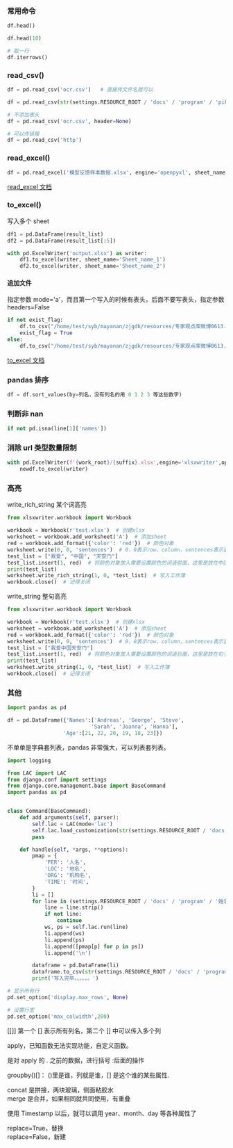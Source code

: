 

### 常用命令  

```python 
df.head()  

df.head(10)  

# 取一行  
df.iterrows()
```


### read_csv()  

```python
df = pd.read_csv('ocr.csv')   # 直接传文件名就可以  

df = pd.read_csv(str(settings.RESOURCE_ROOT / 'docs' / 'program' / 'pika.csv'))

# 不添加表头  
df = pd.read_csv('ocr.csv', header=None)  

# 可以传链接    
df = pd.read_csv('http')
```

### read_excel()  

```python 
df = pd.read_excel('模型反馈样本数据.xlsx', engine='openpyxl', sheet_name='c_label0_some_preds1')
```

[read_excel 文档](https://pandas.pydata.org/pandas-docs/stable/reference/api/pandas.read_excel.html)    


### to_excel()

写入多个 sheet  

```python 
df1 = pd.DataFrame(result_list)
df2 = pd.DataFrame(result_list[:5])

with pd.ExcelWriter('output.xlsx') as writer:  
    df1.to_excel(writer, sheet_name='Sheet_name_1')
    df2.to_excel(writer, sheet_name='Sheet_name_2')
```

#### 追加文件  

指定参数 mode='a'，而且第一个写入的时候有表头，后面不要写表头，指定参数 headers=False   

```python 
if not exist_flag:
    df.to_csv("/home/test/syb/mayanan/zjgdk/resources/专家观点库微博0613.csv", index=False, mode="a")
    exist_flag = True
else:
    df.to_csv("/home/test/syb/mayanan/zjgdk/resources/专家观点库微博0613.csv", header=False, index=False, mode="a")
``` 



[to_excel 文档](https://pandas.pydata.org/pandas-docs/stable/reference/api/pandas.read_excel.html)  


### pandas 排序  

```python 
df = df.sort_values(by=列名，没有列名的用 0 1 2 3 等这些数字)
```


### 判断非 nan  

```python 
if not pd.isna(line[1]['names'])
```


### 消除 url 类型数量限制  

```python 
with pd.ExcelWriter(f'{work_root}/{suffix}.xlsx',engine='xlsxwriter',options={'strings_to_urls': False}) as writer:
    newdf.to_excel(writer)
```


### 高亮  

write_rich_string 某个词高亮  
```python 
from xlsxwriter.workbook import Workbook

workbook = Workbook(r'test.xlsx')  # 创建xlsx
worksheet = workbook.add_worksheet('A')  # 添加sheet
red = workbook.add_format({'color': 'red'})  # 颜色对象
worksheet.write(0, 0, 'sentences')  # 0，0表示row，column，sentences表示要写入的字符串
test_list = ["我爱", "中国", "天安门"]
test_list.insert(1, red)  # 将颜色对象放入需要设置颜色的词语前面，这里是放在中国前面
print(test_list)
worksheet.write_rich_string(1, 0, *test_list)  # 写入工作簿
workbook.close()  # 记得关闭
```

write_string 整句高亮  
```python 
from xlsxwriter.workbook import Workbook

workbook = Workbook(r'test.xlsx')  # 创建xlsx
worksheet = workbook.add_worksheet('A')  # 添加sheet
red = workbook.add_format({'color': 'red'})  # 颜色对象
worksheet.write(0, 0, 'sentences')  # 0，0表示row，column，sentences表示要写入的字符串
test_list = ["我爱中国天安门"]
test_list.insert(1, red)  # 将颜色对象放入需要设置颜色的词语后面，这里是放在句子后面
print(test_list)
worksheet.write_string(1, 0, *test_list)  # 写入工作簿
workbook.close()  # 记得关闭
```



### 其他

```python 
import pandas as pd

df = pd.DataFrame({'Names':['Andreas', 'George', 'Steve',
                           'Sarah', 'Joanna', 'Hanna'],
                  'Age':[21, 22, 20, 19, 18, 23]})
```

不单单是字典套列表，pandas 非常强大，可以列表套列表。  

```python 
import logging

from LAC import LAC
from django.conf import settings
from django.core.management.base import BaseCommand
import pandas as pd


class Command(BaseCommand):
    def add_arguments(self, parser):
        self.lac = LAC(mode='lac')
        self.lac.load_customization(str(settings.RESOURCE_ROOT / 'docs' / 'program' / 'lac_person_costom.txt'))
        pass

    def handle(self, *args, **options):
        pmap = {
            'PER': '人名',
            'LOC': '地名',
            'ORG': '机构名',
            'TIME': '时间',
        }
        li = []
        for line in (settings.RESOURCE_ROOT / 'docs' / 'program' / '姓名测试新的例子.txt').read_text(encoding='utf8').splitlines():
            line = line.strip()
            if not line:
                continue
            ws, ps = self.lac.run(line)
            li.append(ws)
            li.append(ps)
            li.append([pmap[p] for p in ps])
            li.append('\n')

        dataframe = pd.DataFrame(li)
        dataframe.to_csv(str(settings.RESOURCE_ROOT / 'docs' / 'program' / 'test_name.csv'), index=False, sep=',')
        print('写入完毕。。。。。。')
```

```python 
# 显示所有行  
pd.set_option('display.max_rows', None)  

# 设置行宽  
pd.set_option('max_colwidth',200)
```


[[]] 第一个 [] 表示所有列名，第二个 [] 中可以传入多个列  

apply，已知函数无法实现功能，自定义函数。  

是对 apply 的 . 之前的数据，进行括号 :后面的操作  

groupby()[]： ()里是谁，列就是谁，[] 是这个谁的某些属性.  

concat 是拼接，两块玻璃，侧面粘胶水    
merge 是合并，如果相同就共同使用，有重叠  


使用 Timestamp 以后，就可以调用 year、month、day 等各种属性了

replace=True，替换  
replace=False，新建  


